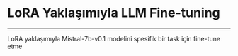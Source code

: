 # LoRA Yaklaşımıyla LLM Fine-tuning
---------
LoRA yaklaşımıyla Mistral-7b-v0.1 modelini spesifik bir task için fine-tune etme
